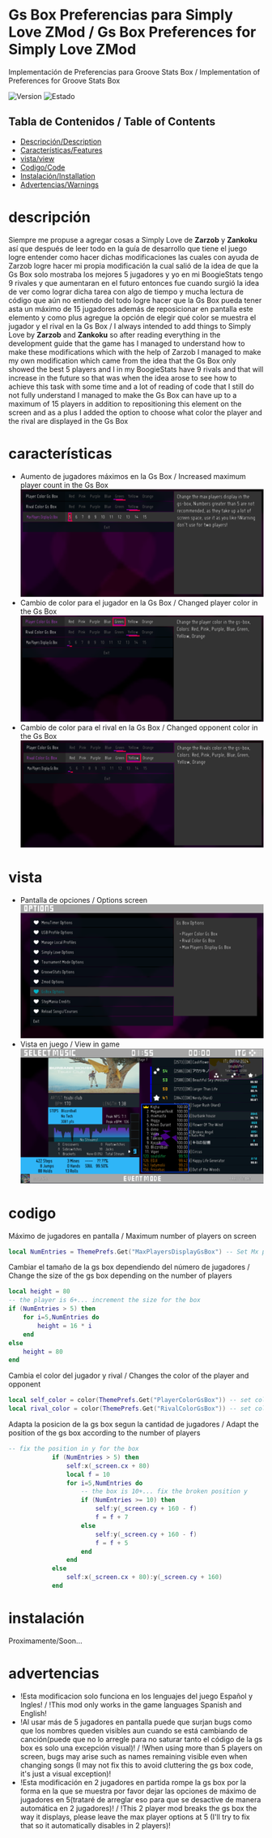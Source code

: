 # Gs Box Preferencias para Simply Love ZMod / Gs Box Preferences for Simply Love ZMod
Implementación de Preferencias para Groove Stats Box / Implementation of Preferences for Groove Stats Box

![Version](https://img.shields.io/badge/Versi%C3%B3n%2FVersion-1.0-blue)
![Estado](https://img.shields.io/badge/Estado%2FStatus-Activo%2FActive-green)

## Tabla de Contenidos / Table of Contents
- [Descripción/Description](#descripción)
- [Características/Features](#características)
- [vista/view](#vista)
- [Codigo/Code](#codigo)
- [Instalación/Installation](#instalación)
- [Advertencias/Warnings](#advertencias)

# descripción
Siempre me propuse a agregar cosas a Simply Love de **Zarzob** y **Zankoku** así que después de leer todo en la guía de desarrollo que tiene el juego logre entender como hacer dichas modificaciones las cuales con ayuda de Zarzob logre hacer mi propia modificación la cual salió de la idea de que la Gs Box solo mostraba los mejores 5 jugadores y yo en mi BoogieStats tengo 9 rivales y que aumentaran en el futuro entonces fue cuando surgió la idea de ver como lograr dicha tarea con algo de tiempo y mucha lectura de código que aún no entiendo del todo logre hacer que la Gs Box pueda tener asta un máximo de 15 jugadores además de reposicionar en pantalla este elemento y como plus agregue la opción de elegir qué color se muestra el jugador y el rival en la Gs Box / I always intended to add things to Simply Love by **Zarzob** and **Zankoku** so after reading everything in the development guide that the game has I managed to understand how to make these modifications which with the help of Zarzob I managed to make my own modification which came from the idea that the Gs Box only showed the best 5 players and I in my BoogieStats have 9 rivals and that will increase in the future so that was when the idea arose to see how to achieve this task with some time and a lot of reading of code that I still do not fully understand I managed to make the Gs Box can have up to a maximum of 15 players in addition to repositioning this element on the screen and as a plus I added the option to choose what color the player and the rival are displayed in the Gs Box

# características
- Aumento de jugadores máximos en la Gs Box / Increased maximum player count in the Gs Box
![Preferencia-1](Images/MaxPlayerPrefs.png)
- Cambio de color para el jugador en la Gs Box / Changed player color in the Gs Box
![Preferencia-2](Images/PlayerColorPrefs.png)
- Cambio de color para el rival en la Gs Box / Changed opponent color in the Gs Box
![Preferencia-3](Images/RivalColorPrefs.png)

# vista
- Pantalla de opciones / Options screen
![Vista De Opciones](Images/Opcions.png)
- Vista en juego / View in game
![Vista en Juego](Images/ViewFlash.png)

# codigo
Máximo de jugadores en pantalla / Maximum number of players on screen
```lua
local NumEntries = ThemePrefs.Get("MaxPlayersDisplayGsBox") -- Set Mx players 5-15
```
Cambiar el tamaño de la gs box dependiendo del número de jugadores / Change the size of the gs box depending on the number of players
```lua
local height = 80
-- the player is 6+... increment the size for the box
if (NumEntries > 5) then
	for i=5,NumEntries do
		height = 16 * i
	end
else
	height = 80
end
```
Cambia el color del jugador y rival / Changes the color of the player and opponent
```lua
local self_color = color(ThemePrefs.Get("PlayerColorGsBox")) -- set color player
local rival_color = color(ThemePrefs.Get("RivalColorGsBox")) -- set color rival
```
Adapta la posicion de la gs box segun la cantidad de jugadores / Adapt the position of the gs box according to the number of players
```lua
-- fix the position in y for the box
			if (NumEntries > 5) then
				self:x(_screen.cx + 80)
				local f = 10
				for i=5,NumEntries do
					-- the box is 10+... fix the broken position y
					if (NumEntries >= 10) then
						self:y(_screen.cy + 160 - f)
						f = f + 7
					else
						self:y(_screen.cy + 160 - f)
						f = f + 5
					end
				end
			else
				self:x(_screen.cx + 80):y(_screen.cy + 160)
			end
```

# instalación
Proximamente/Soon...

# advertencias
- !Esta modificacion solo funciona en los lenguajes del juego Español y Ingles! / !This mod only works in the game languages Spanish and English!
- !Al usar más de 5 jugadores en pantalla puede que surjan bugs como que los nombres queden visibles aun cuando se está cambiando de canción(puede que no lo arregle para no saturar tanto el código de la gs box es solo una excepción visual)! / !When using more than 5 players on screen, bugs may arise such as names remaining visible even when changing songs (I may not fix this to avoid cluttering the gs box code, it's just a visual exception)!
- !Esta modificación en 2 jugadores en partida rompe la gs box por la forma en la que se muestra por favor dejar las opciones de máximo de jugadores en 5(trataré de arreglar eso para que se desactive de manera automática en 2 jugadores)! / !This 2 player mod breaks the gs box the way it displays, please leave the max player options at 5 (I'll try to fix that so it automatically disables in 2 players)!
